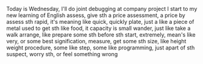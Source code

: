 Today is Wednesday, I'll do joint debugging at company project
I start to my new learning of English
assess, give sth a price
assessment, a price by assess sth
rapid, it's meaning like quick, quickly
plate, just a like a piece of metal used to get sth like food, it capacity is small
wander, just like take a walk
arrange, like prepare some sth before sth start,
extremely, mean's like very, or some best
signification,
measure, get some sth size, like height weight
procedure, some like step, some like programming, just apart of sth
suspect, worry sth, or feel something wrong
